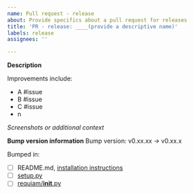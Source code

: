 ```yaml
---
name: Pull request - release
about: Provide specifics about a pull request for releases
title: 'PR - release: ____(provide a descriptive name)'
labels: release
assignees: ''

---
```

<!-- IMPORTANT: Please do not create a Pull Request without creating an issue first. -->

<!--Fields in **bold** are REQUIRED, fields in *italics* are OPTIONAL -->

**Description**
<!-- A clear and concise description of the updates contained in this release. We usually use a list. -->

Improvements include:
- A #issue
- B #issue
- C #issue
- n  

*Screenshots or additional context*
<!-- Add any other context about the problem here and/or screenshots to help explain your problem. -->

**Bump version information**
Bump version: v0.xx.xx -> v0.xx.x

Bumped in:
- [ ] README.md, [installation instructions](https://github.com/ualibraries/ReQUIAM#installation-instructions)
- [ ] [setup.py](https://github.com/ualibraries/ReQUIAM/blob/master/setup.py)
- [ ] [requiam/__init__.py](https://github.com/ualibraries/ReQUIAM/blob/master/requiam/__init__.py)

